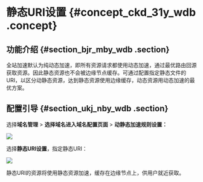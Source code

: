 # 静态URI设置 {#concept_ckd_31y_wdb .concept}

## 功能介绍 {#section_bjr_mby_wdb .section}

全站加速默认为纯动态加速，即所有资源请求都使用动态加速，通过最优路由回源获取资源。因此静态资源也不会被边缘节点缓存。可通过配置指定静态文件的URI，以区分动静态资源，达到静态资源使用边缘缓存，动态资源用动态加速的最优方案。

## 配置引导 {#section_ukj_nby_wdb .section}

选择**域名管理** \> **选择域名进入域名配置页面** \> **动静态加速规则设置：** 

![](http://static-aliyun-doc.oss-cn-hangzhou.aliyuncs.com/assets/img/5167/15404696303270_zh-CN.png)

选择**静态URI设置**，指定静态URI：

![](http://static-aliyun-doc.oss-cn-hangzhou.aliyuncs.com/assets/img/5167/15404696303271_zh-CN.png)

静态URI的资源将使用静态资源加速，缓存在边缘节点上，供用户就近获取。

